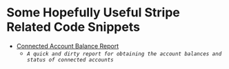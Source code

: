 # Some Hopefully Useful Stripe Related Code Snippets

- [Connected Account Balance Report](connected_account_balances.ipynb)
    - *`A quick and dirty report for obtaining the account balances and status of connected accounts`*
